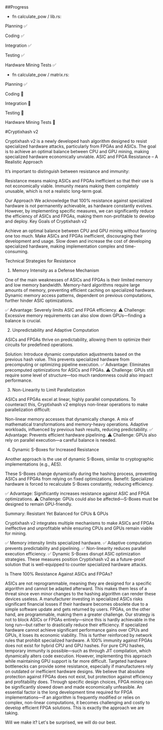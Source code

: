 ##Progress

- fn calculate_pow / lib.rs:
 
Planning ✅

Coding ✅

Integration ✅

Testing ✅

Hardware Mining Tests ✅


- fn calculate_pow / matrix.rs:
 
Planning ✅

Coding 🔄

Integration 🚧

Testing 🚧

Hardware Mining Tests 🚧



#Cryptixhash v2

Cryptixhash v2 is a newly developed hash algorithm designed to resist specialized hardware attacks, particularly from FPGAs and ASICs. The goal is to achieve an optimal balance between CPU and GPU mining, making specialized hardware economically unviable. ASIC and FPGA Resistance – A Realistic Approach

It’s important to distinguish between resistance and immunity:

Resistance means making ASICs and FPGAs inefficient so that their use is not economically viable.
Immunity means making them completely unusable, which is not a realistic long-term goal.

Our Approach
We acknowledge that 100% resistance against specialized hardware is not permanently achievable, as hardware constantly evolves. However, by implementing specific measures, we can significantly reduce the efficiency of ASICs and FPGAs, making them non-profitable to develop and deploy. Key Goals of Cryptixhash v2

Achieve an optimal balance between CPU and GPU mining without favoring one too much.
Make ASICs and FPGAs inefficient, discouraging their development and usage.
Slow down and increase the cost of developing specialized hardware, making implementation complex and time-consuming.

Technical Strategies for Resistance


1. Memory Intensity as a Defense Mechanism


One of the main weaknesses of ASICs and FPGAs is their limited memory and low memory bandwidth.
Memory-hard algorithms require large amounts of memory, preventing efficient caching on specialized hardware.
Dynamic memory access patterns, dependent on previous computations, further hinder ASIC optimizations.

✅ Advantage: Severely limits ASIC and FPGA efficiency.
⚠️ Challenge: Excessive memory requirements can also slow down GPUs—finding a balance is crucial.


2. Unpredictability and Adaptive Computation

ASICs and FPGAs thrive on predictability, allowing them to optimize their circuits for predefined operations.

Solution: Introduce dynamic computation adjustments based on the previous hash value.
This prevents specialized hardware from precomputing or optimizing pipeline execution.
✅ Advantage: Eliminates precomputed optimizations for ASICs and FPGAs.
⚠️ Challenge: GPUs still require some level of structure—too much randomness could also impact performance.


3. Non-Linearity to Limit Parallelization

ASICs and FPGAs excel at linear, highly parallel computations. To counteract this, Cryptixhash v2 employs non-linear operations to make parallelization difficult:

Non-linear memory accesses that dynamically change.
A mix of mathematical transformations and memory-heavy operations.
Adaptive workloads, influenced by previous hash results, reducing predictability.
✅ Advantage: Prevents efficient hardware pipelining.
⚠️ Challenge: GPUs also rely on parallel execution—a careful balance is needed.


4. Dynamic S-Boxes for Increased Resistance

Another approach is the use of dynamic S-Boxes, similar to cryptographic implementations (e.g., AES).

These S-Boxes change dynamically during the hashing process, preventing ASICs and FPGAs from relying on fixed optimizations.
Benefit: Specialized hardware is forced to recalculate S-Boxes constantly, reducing efficiency.

✅ Advantage: Significantly increases resistance against ASIC and FPGA optimizations.
⚠️ Challenge: GPUs could also be affected—S-Boxes must be designed to remain GPU-friendly.


Summary: Resistant Yet Balanced for CPUs & GPUs

Cryptixhash v2 integrates multiple mechanisms to make ASICs and FPGAs ineffective and unprofitable while ensuring CPUs and GPUs remain viable for mining.

✅ Memory intensity limits specialized hardware.
✅ Adaptive computation prevents predictability and pipelining.
✅ Non-linearity reduces parallel execution efficiency.
✅ Dynamic S-Boxes disrupt ASIC optimization strategies.
These measures position Cryptixhash v2 as a future-proof solution that is well-equipped to counter specialized hardware attacks.



Is There 100% Resistance Against ASICs and FPGAs?

ASICs are not reprogrammable, meaning they are designed for a specific algorithm and cannot be adapted afterward. This makes them less of a threat since even minor changes to the hashing algorithm can render these devices useless. A manufacturer investing in specialized ASICs risks significant financial losses if their hardware becomes obsolete due to a simple software update and gets returned by users.
FPGAs, on the other hand, are programmable, making them a greater challenge. Our strategy is not to block ASICs or FPGAs entirely—since this is hardly achievable in the long run—but rather to drastically reduce their efficiency. If specialized hardware cannot achieve significant performance gains over CPUs and GPUs, it loses its economic viability. This is further reinforced by network rules that prohibit specialized hardware.
A 100% immunity against FPGAs does not exist for hybrid CPU and GPU hashes. For pure CPU hashes, temporary immunity is possible—such as through JIT compilation, which dynamically alters code execution. However, implementing this approach while maintaining GPU support is far more difficult. Targeted hardware bottlenecks can provide some resistance, especially if manufacturers rely on outdated or inefficient hardware designs.
We believe that absolute protection against FPGAs does not exist, but protection against efficiency and profitability does. Through specific design choices, FPGA mining can be significantly slowed down and made economically unfeasible. An essential factor is the long development time required for FPGA implementations—if an algorithm is frequently modified or relies on complex, non-linear computations, it becomes challenging and costly to develop efficient FPGA solutions. This is exactly the approach we are taking.

Will we make it? Let's be surprised, we will do our best.

